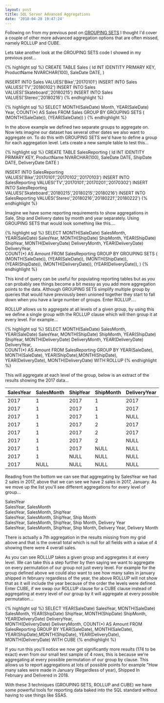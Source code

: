 ```yaml
---
layout: post
title: SQL Server Advanced Aggregations
date: '2018-04-28 19:47:24'
---
```

Following on from my previous post on [GROUPING SETS](https://gavindraper.com/2018/04/26/SQL-Server-Grouping-Sets-Explained/) I thought I'd cover a couple of other more advanced aggregation options that are often missed, namely ROLLUP and CUBE.

Lets take another look at the GROUPING SETS code I showed in my previous post...

{% highlight sql %}
CREATE TABLE Sales
(
   Id INT IDENTITY PRIMARY KEY,
   ProductName NVARCHAR(100),
   SaleDate DATE,
)

INSERT INTO Sales VALUES('Bike','20170101')
INSERT INTO Sales VALUES('TV','20180102')
INSERT INTO Sales VALUES('Skateboard','20180215')
INSERT INTO Sales VALUES('Stereo','20180216')
{% endhighlight %}

{% highlight sql %}
SELECT
   MONTH(SaleDate) Month,
   YEAR(SaleDate) Year, 
   COUNT(*) AS Sales
FROM 
   Sales
GROUP BY GROUPING SETS
(
   (MONTH(SaleDate)),
   (YEAR(SaleDate))
)
{% endhighlight %}

In the above example we defined two separate groups to aggregate on. Now lets imagine our dataset has several other dates we also want to aggregate on. To do this with GROUPING SETS we'd have to define a group for each aggregation level. Lets create a new sample table to test this...

{% highlight sql %}
CREATE TABLE SalesReporting
(
   Id INT IDENTITY PRIMARY KEY,
   ProductName NVARCHAR(100),
   SaleDate DATE,
   ShipDate DATE,
   DeliveryDate DATE
)

INSERT INTO SalesReporting VALUES('Bike','20170101','20170102','20170103')
INSERT INTO SalesReporting VALUES('TV','20170101','20170201','20170302')
INSERT INTO SalesReporting VALUES('Skateboard','20180215','20180215','20180216')
INSERT INTO SalesReporting VALUES('Stereo','20180216','20180221','20180222')
{% endhighlight %}

Imagine we have some reporting requirements to show aggregations in Sale, Ship and Delivery dates by month and year separately. Using GROUPING SETS that would look something like this....

{% highlight sql %}
SELECT
   MONTH(SaleDate) SalesMonth,
   YEAR(SaleDate) SalesYear, 
   MONTH(ShipDate) ShipMonth,
   YEAR(ShipDate) ShipYear, 
   MONTH(DeliveryDate) DeliveryMonth,
   YEAR(DeliveryDate) DeliveryYear,    
   COUNT(*) AS Amount
FROM 
   SalesReporting
GROUP BY GROUPING SETS
(
   (MONTH(SaleDate)),
   (YEAR(SaleDate)),
   (MONTH(ShipDate)),
   (YEAR(ShipDate)),
   (MONTH(DeliveryDate)),
   (YEAR(DeliveryDate)),
)
{% endhighlight %}

This kind of query can be useful for populating reporting tables but as you can probably see things become a bit messy as you add more aggregation points to the data. Although GROUPING SETS simplify multiple group by queries that would have previously been unioned together they start to fall down when you have a large number of groups. Enter ROLLUP....

ROLLUP allows us to aggregate at all levels of a given group, by using this we define a single group with the ROLLUP clause which will then group it at every level. For example...

{% highlight sql %}
SELECT
   MONTH(SaleDate) SalesMonth,
   YEAR(SaleDate) SalesYear, 
   MONTH(ShipDate) ShipMonth,
   YEAR(ShipDate) ShipYear, 
   MONTH(DeliveryDate) DeliveryMonth,
   YEAR(DeliveryDate) DeliveryYear,    
   COUNT(*) AS Amount
FROM 
   SalesReporting
GROUP BY 
   YEAR(SaleDate), MONTH(SaleDate), 
   YEAR(ShipDate),MONTH(ShipDate),
   YEAR(DeliveryDate), MONTH(DeliveryDate)
WITH ROLLUP
{% endhighlight %}

This will aggregate at each level of the group, below is an extract of the results showing the 2017 data...

SalesYear |  SalesMonth |  ShipYear |  ShipMonth |  DeliveryYear |  DeliveryMonth |  Amount
--- | ---| ---| ---| ---| ---| ---
2017 | 1 | 2017 | 1 | 2017 | 1 | 1
2017 | 1 | 2017 | 1 | 2017 | NULL | 1
2017 | 1 | 2017 | 1 | NULL | NULL | 1
2017 | 1 | 2017 | 2 | 2017 | 3 | 1
2017 | 1 | 2017 | 2 | 2017 | NULL | 1
2017 | 1 | 2017 | 2 | NULL | NULL | 1
2017 | 1 | 2017 | NULL | NULL | NULL | 2
2017 | 1 | NULL | NULL | NULL | NULL | 2
2017 | NULL | NULL | NULL | NULL | NULL | 2

Reading from the bottom we can see that aggregating by SalesYear we had 2 sales in 2017, above that we can see we have 2 sales in 2017, January. As we move up the list you'll see different aggregations for every level of group...

SalesYear<br/>
SalesYear, SalesMonth<br/>
SalesYear, SalesMonth, ShipYear<br/>
SalesYear, SalesMonth, ShipYear, Ship Month<br/>
SalesYear, SalesMonth, ShipYear, Ship Month, Delivery Year<br/>
SalesYear, SalesMonth, ShipYear, Ship Month, Delivery Year, Delivery Month<br/>

There is actually a 7th aggregation in the results missing from my grid above and that is the overall total which is null for all fields with a value of 4 showing there were 4 overall sales. 

As you can see ROLLUP takes a given group and aggregates it at every level. We can take this a step further by then saying we want to aggregate on every permutation of our group not just every level. For example for the group defined above we could also want to see how many sales in january shipped in february regardless of the year, the above ROLLUP will not show that as it will include the year because of the order the levels were defined. Enter CUBE, if we swap our ROLLUP clause for a CUBE clause instead of aggregating at every level of our group by it will aggregate at every possible permutation...

{% highlight sql %}
SELECT
   YEAR(SaleDate) SalesYear, 
   MONTH(SaleDate) SalesMonth,
   YEAR(ShipDate) ShipYear, 
   MONTH(ShipDate) ShipMonth,
   YEAR(DeliveryDate) DeliveryYear,    
   MONTH(DeliveryDate) DeliveryMonth,
   COUNT(*) AS Amount
FROM 
   SalesReporting
GROUP BY 
   YEAR(SaleDate), MONTH(SaleDate), 
   YEAR(ShipDate),MONTH(ShipDate),
   YEAR(DeliveryDate), MONTH(DeliveryDate)
WITH CUBE
{% endhighlight %}

If you run this you'll notice we now get significantly more results (174 to be exact) even from our small test sample of 4 rows, this is because we're aggregating at every possible permutation of our group by clause. This allows us to report aggregations at lots of possible points for example "How many sales were made in January (Regardless of year), Shipped In February and Delivered in 2018.

With these 3 techniques (GROUPING SETS, ROLLUP and CUBE) we have some powerful tools for reporting data baked into the SQL standard without having to use things like SSAS. 
